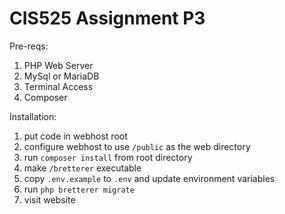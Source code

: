 # CIS525 Assignment P3

Pre-reqs:
1. PHP Web Server
2. MySql or MariaDB
3. Terminal Access
4. Composer

Installation:
1. put code in webhost root
2. configure webhost to use `/public` as the web directory
3. run `composer install` from root directory
4. make `/bretterer` executable
5. copy `.env.example` to `.env` and update environment variables
6. run `php bretterer migrate`
7. visit website
